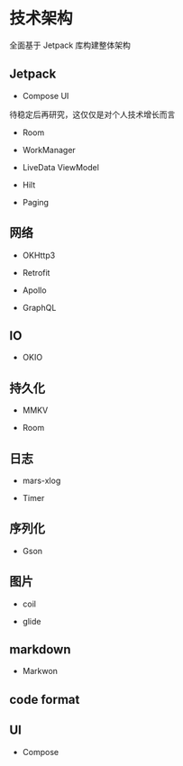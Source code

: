 # 技术架构

全面基于 Jetpack 库构建整体架构

## Jetpack

- Compose UI

待稳定后再研究，这仅仅是对个人技术增长而言

- Room

- WorkManager

- LiveData ViewModel

- Hilt

- Paging

## 网络

- OKHttp3

- Retrofit

- Apollo

- GraphQL

## IO

- OKIO

## 持久化

- MMKV

- Room

## 日志

- mars-xlog

- Timer

## 序列化

- Gson

## 图片

- coil

- glide

## markdown

- Markwon

## code format

## UI

- Compose
